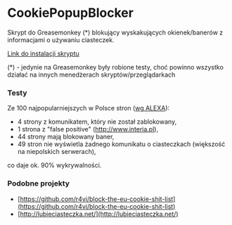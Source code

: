 CookiePopupBlocker
==================

Skrypt do Greasemonkey (*) blokujący wyskakujących okienek/banerów z informacjami o używaniu ciasteczek.

[](https://docs.google.com/spreadsheet/ccc?key=0AgtalLhlHdWqdEljOTBWa2JhMmF2ei1ZZWxmVU5IZFE&usp=sharing)

[Link do instalacji skryptu](https://github.com/piotrex/CookiePopupBlocker/raw/master/build/cookiepopupblocker-no_logs.user.js)

(*) - jedynie na Greasemonkey były robione testy, choć powinno wszystko działać na innych menedżerach skryptów/przeglądarkach

### Testy ###
Ze 100 najpopularniejszych w Polsce stron ([wg ALEXA](http://e-spec.pl/najpoularniejsze-polskie-strony-www)):

 - 4 strony z komunikatem, który nie został zablokowany,
 - 1 strona z "false positive" (http://www.interia.pl),
 - 44 strony mają blokowany baner,
 - 49 stron nie wyświetla żadnego komunikatu o ciasteczkach (większość na niepolskich serwerach),

co daje ok. 90% wykrywalności.


### Podobne projekty ###
- [https://github.com/r4vi/block-the-eu-cookie-shit-list](https://github.com/r4vi/block-the-eu-cookie-shit-list)
- [http://lubieciasteczka.net/](http://lubieciasteczka.net/)


